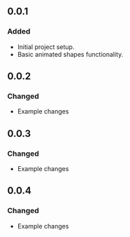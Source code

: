 ## 0.0.1

### Added
- Initial project setup.
- Basic animated shapes functionality.

## 0.0.2

### Changed
- Example changes

## 0.0.3

### Changed
- Example changes

## 0.0.4

### Changed
- Example changes